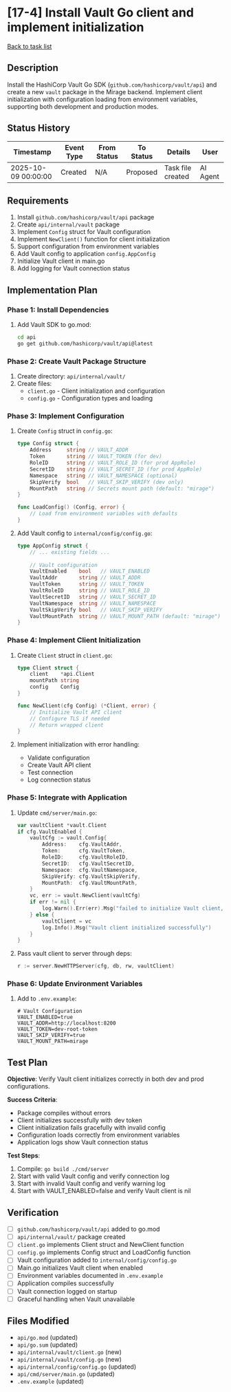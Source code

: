 # [17-4] Install Vault Go client and implement initialization

[Back to task list](./tasks.md)

## Description

Install the HashiCorp Vault Go SDK (`github.com/hashicorp/vault/api`) and create a new `vault` package in the Mirage backend. Implement client initialization with configuration loading from environment variables, supporting both development and production modes.

## Status History

| Timestamp | Event Type | From Status | To Status | Details | User |
|-----------|------------|-------------|-----------|---------|------|
| 2025-10-09 00:00:00 | Created | N/A | Proposed | Task file created | AI Agent |

## Requirements

1. Install `github.com/hashicorp/vault/api` package
2. Create `api/internal/vault` package
3. Implement `Config` struct for Vault configuration
4. Implement `NewClient()` function for client initialization
5. Support configuration from environment variables
6. Add Vault config to application `config.AppConfig`
7. Initialize Vault client in main.go
8. Add logging for Vault connection status

## Implementation Plan

### Phase 1: Install Dependencies
1. Add Vault SDK to go.mod:
   ```bash
   cd api
   go get github.com/hashicorp/vault/api@latest
   ```

### Phase 2: Create Vault Package Structure
1. Create directory: `api/internal/vault/`
2. Create files:
   - `client.go` - Client initialization and configuration
   - `config.go` - Configuration types and loading

### Phase 3: Implement Configuration
1. Create `Config` struct in `config.go`:
   ```go
   type Config struct {
       Address     string // VAULT_ADDR
       Token       string // VAULT_TOKEN (for dev)
       RoleID      string // VAULT_ROLE_ID (for prod AppRole)
       SecretID    string // VAULT_SECRET_ID (for prod AppRole)
       Namespace   string // VAULT_NAMESPACE (optional)
       SkipVerify  bool   // VAULT_SKIP_VERIFY (dev only)
       MountPath   string // Secrets mount path (default: "mirage")
   }
   
   func LoadConfig() (Config, error) {
       // Load from environment variables with defaults
   }
   ```

2. Add Vault config to `internal/config/config.go`:
   ```go
   type AppConfig struct {
       // ... existing fields ...
       
       // Vault configuration
       VaultEnabled    bool   // VAULT_ENABLED
       VaultAddr       string // VAULT_ADDR
       VaultToken      string // VAULT_TOKEN
       VaultRoleID     string // VAULT_ROLE_ID
       VaultSecretID   string // VAULT_SECRET_ID
       VaultNamespace  string // VAULT_NAMESPACE
       VaultSkipVerify bool   // VAULT_SKIP_VERIFY
       VaultMountPath  string // VAULT_MOUNT_PATH (default: "mirage")
   }
   ```

### Phase 4: Implement Client Initialization
1. Create `Client` struct in `client.go`:
   ```go
   type Client struct {
       client    *api.Client
       mountPath string
       config    Config
   }
   
   func NewClient(cfg Config) (*Client, error) {
       // Initialize Vault API client
       // Configure TLS if needed
       // Return wrapped client
   }
   ```

2. Implement initialization with error handling:
   - Validate configuration
   - Create Vault API client
   - Test connection
   - Log connection status

### Phase 5: Integrate with Application
1. Update `cmd/server/main.go`:
   ```go
   var vaultClient *vault.Client
   if cfg.VaultEnabled {
       vaultCfg := vault.Config{
           Address:    cfg.VaultAddr,
           Token:      cfg.VaultToken,
           RoleID:     cfg.VaultRoleID,
           SecretID:   cfg.VaultSecretID,
           Namespace:  cfg.VaultNamespace,
           SkipVerify: cfg.VaultSkipVerify,
           MountPath:  cfg.VaultMountPath,
       }
       vc, err := vault.NewClient(vaultCfg)
       if err != nil {
           log.Warn().Err(err).Msg("failed to initialize Vault client, continuing without Vault")
       } else {
           vaultClient = vc
           log.Info().Msg("Vault client initialized successfully")
       }
   }
   ```

2. Pass vault client to server through deps:
   ```go
   r := server.NewHTTPServer(cfg, db, rw, vaultClient)
   ```

### Phase 6: Update Environment Variables
1. Add to `.env.example`:
   ```
   # Vault Configuration
   VAULT_ENABLED=true
   VAULT_ADDR=http://localhost:8200
   VAULT_TOKEN=dev-root-token
   VAULT_SKIP_VERIFY=true
   VAULT_MOUNT_PATH=mirage
   ```

## Test Plan

**Objective**: Verify Vault client initializes correctly in both dev and prod configurations.

**Success Criteria**:
- Package compiles without errors
- Client initializes successfully with dev token
- Client initialization fails gracefully with invalid config
- Configuration loads correctly from environment variables
- Application logs show Vault connection status

**Test Steps**:
1. Compile: `go build ./cmd/server`
2. Start with valid Vault config and verify connection log
3. Start with invalid Vault config and verify warning log
4. Start with VAULT_ENABLED=false and verify Vault client is nil

## Verification

- [ ] `github.com/hashicorp/vault/api` added to go.mod
- [ ] `api/internal/vault/` package created
- [ ] `client.go` implements Client struct and NewClient function
- [ ] `config.go` implements Config struct and LoadConfig function
- [ ] Vault configuration added to `internal/config/config.go`
- [ ] Main.go initializes Vault client when enabled
- [ ] Environment variables documented in `.env.example`
- [ ] Application compiles successfully
- [ ] Vault connection logged on startup
- [ ] Graceful handling when Vault unavailable

## Files Modified

- `api/go.mod` (updated)
- `api/go.sum` (updated)
- `api/internal/vault/client.go` (new)
- `api/internal/vault/config.go` (new)
- `api/internal/config/config.go` (updated)
- `api/cmd/server/main.go` (updated)
- `.env.example` (updated)

